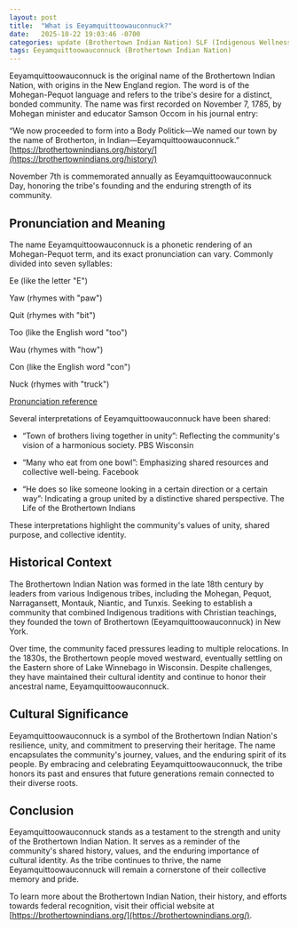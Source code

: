 ```yaml
---
layout: post
title:  "What is Eeyamquittoowauconnuck?"
date:   2025-10-22 19:03:46 -0700
categories: update (Brothertown Indian Nation) SLF (Indigenous Wellness)
tags: Eeyamquittoowauconnuck (Brothertown Indian Nation)
---
```


Eeyamquittoowauconnuck is the original name of the Brothertown Indian Nation, with origins in the New England region. The word is of the Mohegan-Pequot language and refers to the tribe's desire for a distinct, bonded community. The name was first recorded on November 7, 1785, by Mohegan minister and educator Samson Occom in his journal entry:

“We now proceeded to form into a Body Politick—We named our town by the name of Brotherton, in Indian—Eeyamquittoowauconnuck.” [https://brothertownindians.org/history/](https://brothertownindians.org/history/)

November 7th is commemorated annually as Eeyamquittoowauconnuck Day, honoring the tribe's founding and the enduring strength of its community.

## Pronunciation and Meaning
The name Eeyamquittoowauconnuck is a phonetic rendering of an Mohegan-Pequot term, and its exact pronunciation can vary. Commonly divided into seven syllables:

Ee (like the letter "E")

Yaw (rhymes with "paw")

Quit (rhymes with "bit")

Too (like the English word "too")

Wau (rhymes with "how")

Con (like the English word "con")

Nuck (rhymes with "truck")

[Pronunciation reference](https://youtu.be/XAnNGURBopM?si=OD5JjludLA7O_6Yn&t=83)

Several interpretations of Eeyamquittoowauconnuck have been shared:

* “Town of brothers living together in unity”: Reflecting the community's vision of a harmonious society. PBS Wisconsin

* “Many who eat from one bowl”: Emphasizing shared resources and collective well-being. Facebook

* “He does so like someone looking in a certain direction or a certain way”: Indicating a group united by a distinctive shared perspective. The Life of the Brothertown Indians

These interpretations highlight the community's values of unity, shared purpose, and collective identity.

## Historical Context
The Brothertown Indian Nation was formed in the late 18th century by leaders from various Indigenous tribes, including the Mohegan, Pequot, Narragansett, Montauk, Niantic, and Tunxis. Seeking to establish a community that combined Indigenous traditions with Christian teachings, they founded the town of Brothertown (Eeyamquittoowauconnuck) in New York. 

Over time, the community faced pressures leading to multiple relocations. In the 1830s, the Brothertown people moved westward, eventually settling on the Eastern shore of Lake Winnebago in Wisconsin. Despite challenges, they have maintained their cultural identity and continue to honor their ancestral name, Eeyamquittoowauconnuck.

## Cultural Significance
Eeyamquittoowauconnuck is a symbol of the Brothertown Indian Nation's resilience, unity, and commitment to preserving their heritage. The name encapsulates the community's journey, values, and the enduring spirit of its people. By embracing and celebrating Eeyamquittoowauconnuck, the tribe honors its past and ensures that future generations remain connected to their diverse roots.

## Conclusion
Eeyamquittoowauconnuck stands as a testament to the strength and unity of the Brothertown Indian Nation. It serves as a reminder of the community's shared history, values, and the enduring importance of cultural identity. As the tribe continues to thrive, the name Eeyamquittoowauconnuck will remain a cornerstone of their collective memory and pride.

To learn more about the Brothertown Indian Nation, their history, and efforts towards federal recognition, visit their official website at [https://brothertownindians.org/](https://brothertownindians.org/).
